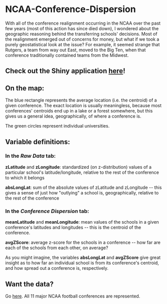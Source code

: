 # NCAA-Conference-Dispersion

With all of the conference realignment occurring in the NCAA over the past few years (most of this action has since died down), I wondered about the geographic reasoning behind the transferring schools' decisions. Most of the realignment emerged out of concerns for money, but what if we took a purely geostatistical look at the issue? For example, it seemed strange that Rutgers, a team from way out East, moved to the Big Ten, when that conference traditionally contained teams from the Midwest.

## Check out the Shiny application [here](https://jake-mason.shinyapps.io/colleges_distance_push/)!

## On the map:

The blue rectangle represents the average location (i.e. the centroid) of a given conference. The exact location is usually meaningless, because most conferences' centroids end up in a lake or a forest somewhere, but this gives us a general idea, geographically, of where a conference is.

The green circles represent individual universities.

## Variable definitions:

### In the *Raw Data* tab:

  **zLatitude** and **zLongitude**: standardized (on z-distribution) values of a particular school's latitude/longitude, relative to the rest of the conference to which it belongs
  
  **absLongLat**: sum of the absolute values of zLatitude and zLongitude -- this gives a sense of just how "outlying" a school is, geographically, relative to the rest of the conference


### In the *Conference Dispersion* tab:

  **meanLatitude** and **meanLongitude**: mean values of the schools in a given conference's latitudes and longitudes -- this is the centroid of the conference.
  
  **avgZScore**: average z-score for the schools in a conference -- how far are each of the schools from each other, on average?
  
  As you might imagine, the variables **absLongLat** and **avgZScore** give great insight as to how far an individual school is from its conference's centroid, and how spread out a conference is, respectively.

## Want the data?
Go [here](https://www.dropbox.com/s/1j8z3yvo30fhqlt/colleges_fixed.csv?dl=0). All 11 major NCAA football conferences are represented.
